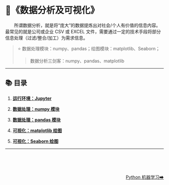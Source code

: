 # 💬《数据分析及可视化》

&emsp;&emsp;所谓数据分析，就是将“庞大”的数据提炼出对社会/个人有价值的信息内容。最常见的就是公司或企业 CSV 或 EXCEL 文件，需要通过一定的技术手段将部分信息处理（过滤/整合/加工）为需求信息。

> ⭐ 数据处理模块：numpy、pandas；绘图模块：matplotlib、Seaborn；
>> 数据分析三剑客：numpy、pandas、matplotlib

---

## 📚 目录

1. **[运行环境：Jupyter]()**

1. **[数据处理：numpy 模块]()**

1. **[数据处理：pandas 模块]()**

1. **[可视化：matplotlib 绘图]()**

1. **[可视化：Seaborn 绘图]()**

---

<br><br><br>
<div align="right">
    <a href="../step8-Machine-Learning">Python 机器学习➡</a>
</div>